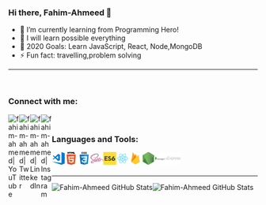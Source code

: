 ### Hi there, Fahim-Ahmeed 👋




- 🔭 I’m currently learning from  Programming Hero!
- 🌱 I will learn possible everything 
- 🥅 2020 Goals: Learn JavaScript, React, Node,MongoDB
- ⚡ Fun fact: travelling,problem solving


<hr/>
<br/>


### Connect with me:


[<img align="left" alt="fahim-ahmed| YouTube" width="22px" src="https://cdn.jsdelivr.net/npm/simple-icons@v3/icons/facebook.svg" />][facebook]
[<img align="left" alt="fahim-ahmed| Twitter" width="22px" src="https://cdn.jsdelivr.net/npm/simple-icons@v3/icons/stackoverflow.svg" />][stackoverflow]
[<img align="left" alt="fahim-ahmed| LinkedIn" width="22px" src="https://cdn.jsdelivr.net/npm/simple-icons@v3/icons/linkedin.svg" />][linkedin]
[<img align="left" alt="fahim-ahmed| Instagram" width="22px" src="https://cdn.jsdelivr.net/npm/simple-icons@v3/icons/instagram.svg" />][instagram]

<br />


### Languages and Tools:

[<img align="left" alt="Visual Studio Code" width="26px" src="https://raw.githubusercontent.com/github/explore/80688e429a7d4ef2fca1e82350fe8e3517d3494d/topics/visual-studio-code/visual-studio-code.png" />][webdevplaylist]
[<img align="left" alt="HTML5" width="26px" src="https://raw.githubusercontent.com/github/explore/80688e429a7d4ef2fca1e82350fe8e3517d3494d/topics/html/html.png" />][webdevplaylist]
[<img align="left" alt="CSS3" width="26px" src="https://raw.githubusercontent.com/github/explore/80688e429a7d4ef2fca1e82350fe8e3517d3494d/topics/css/css.png" />][webdevplaylist]
[<img align="left" alt="Sass" width="26px" src="https://raw.githubusercontent.com/github/explore/80688e429a7d4ef2fca1e82350fe8e3517d3494d/topics/sass/sass.png" />][webdevplaylist]
[<img align="left" alt="es6" width="26px" src="https://raw.githubusercontent.com/github/explore/80688e429a7d4ef2fca1e82350fe8e3517d3494d/topics/es6/es6.png" />][webdevplaylist]
[<img align="left" alt="react" width="26px" src="https://raw.githubusercontent.com/github/explore/80688e429a7d4ef2fca1e82350fe8e3517d3494d/topics/react/react.png" />][webdevplaylist]
[<img align="left" alt="firebase" width="26px" src="https://raw.githubusercontent.com/github/explore/80688e429a7d4ef2fca1e82350fe8e3517d3494d/topics/firebase/firebase.png" />][webdevplaylist]
[<img align="left" alt="nodejs" width="26px" src="https://raw.githubusercontent.com/github/explore/80688e429a7d4ef2fca1e82350fe8e3517d3494d/topics/nodejs/nodejs.png" />][webdevplaylist]
[<img align="left" alt="mongoDB" width="26px" src="https://raw.githubusercontent.com/github/explore/80688e429a7d4ef2fca1e82350fe8e3517d3494d/topics/mongodb/mongodb.png" />][webdevplaylist]
[<img align="left" alt="express" width="26px" src="https://raw.githubusercontent.com/github/explore/80688e429a7d4ef2fca1e82350fe8e3517d3494d/topics/express/express.png" />][webdevplaylist]


<br />
<br />
<hr />
  <img align="left" alt="Fahim-Ahmeed GitHub Stats" src="https://github-readme-stats.codestackr.vercel.app/api?username=Fahim-Ahmeed&show_icons=true&hide_border=true" />

  <img align="left" alt="Fahim-Ahmeed GitHub Stats" src="https://github-readme-stats.vercel.app/api/top-langs/?username=Fahim-Ahmeed&show_icons=true&hide_border=true" />
<br />
<br />
<br />

[facebook]:https://www.facebook.com/fahimsahriar.fahad.leo.messi10/
[stackoverflow]: https://stackoverflow.com/users/13954180/fahim-ahmed?tab=profile
[linkedin]: https://www.linkedin.com/in/fahim-ahmed-a7978a1b1/
[instagram]: https://www.instagram.com/fahim_sahriar_fahad/?hl=en
[webdevplaylist]:https://fahim-ahmeed.github.io/first-assignment/

